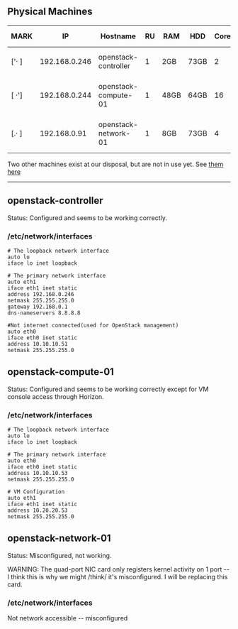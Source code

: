 ## Physical Machines

| MARK  | IP            | Hostname             | RU  | RAM   | HDD   | Cores  | CPU Model              |
| ----- | ------------- | -------------------- | --- | ----- | ----- | ------ | ---------------------- |
| ['· ] | 192.168.0.246 | openstack-controller |  1  | 2GB   | 73GB  | 2      | Xeon 5150 @ 2.66GHz    |
| [ ·'] | 192.168.0.244 | openstack-compute-01 |  1  | 48GB  | 64GB  | 16     | Xeon E5640 @ 2.67GHz   |
| [.· ] | 192.168.0.91  | openstack-network-01 |  1  | 8GB   | 73GB  | 4      | Xeon E5504 @ 2.00GHz   |

Two other machines exist at our disposal, but are not in use yet. See [them here](Unused-Hardware)

---

## openstack-controller

Status: Configured and seems to be working correctly.

### /etc/network/interfaces
```
# The loopback network interface
auto lo
iface lo inet loopback

# The primary network interface
auto eth1
iface eth1 inet static
address 192.168.0.246
netmask 255.255.255.0
gateway 192.168.0.1
dns-nameservers 8.8.8.8

#Not internet connected(used for OpenStack management)
auto eth0
iface eth0 inet static
address 10.10.10.51
netmask 255.255.255.0
```

## openstack-compute-01

Status: Configured and seems to be working correctly except for VM console access through Horizon.

### /etc/network/interfaces
```
# The loopback network interface
auto lo
iface lo inet loopback

# The primary network interface
auto eth0
iface eth0 inet static
address 10.10.10.53
netmask 255.255.255.0

# VM Configuration
auto eth1
iface eth1 inet static
address 10.20.20.53
netmask 255.255.255.0
```

## openstack-network-01

Status: Misconfigured, not working.

WARNING: The quad-port NIC card only registers kernel activity on 1 port -- I think this is why we might /think/ it's misconfigured. I will be replacing this card.

### /etc/network/interfaces
Not network accessible -- misconfigured